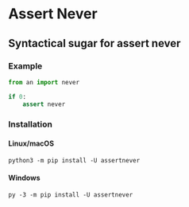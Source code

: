 # Assert Never

## Syntactical sugar for assert never

### Example

```py
from an import never

if 0:
    assert never
```

### Installation

#### Linux/macOS

```
python3 -m pip install -U assertnever
```

#### Windows

```
py -3 -m pip install -U assertnever
```
